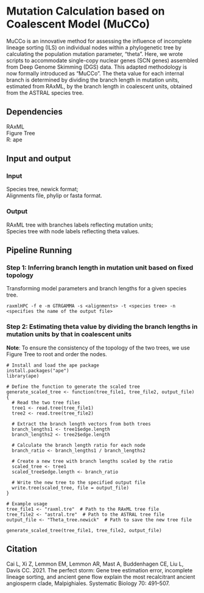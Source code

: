 # Mutation Calculation based on Coalescent Model (MuCCo)
MuCCo is an innovative method for assessing the influence of incomplete lineage sorting (ILS) on individual nodes within a phylogenetic tree by calculating the population mutation parameter, “theta”. Here, we wrote scripts to accommodate single-copy nuclear genes (SCN genes) assembled from Deep Genome Skimming (DGS) data. This adapted methodology is now formally introduced as “MuCCo”. The theta value for each internal branch is determined by dividing the branch length in mutation units, estimated from RAxML, by the branch length in coalescent units, obtained from the ASTRAL species tree.
## Dependencies
RAxML  
Figure Tree  
R: ape
## Input and output
### Input
Species tree, newick format;  
Alignments file, phylip or fasta format.
### Output
RAxML tree with branches labels reflecting mutation units;  
Species tree with node labels reflecting theta values.
## Pipeline Running
### Step 1: Inferring branch length in mutation unit based on fixed topology
Transforming model parameters and branch lengths for a given species tree.
```
raxmlHPC -f e -m GTRGAMMA -s <alignments> -t <species tree> -n <specifies the name of the output file>
```
### Step 2: Estimating theta value by dividing the branch lengths in mutation units by that in coalescent units
**Note**: To ensure the consistency of the topology of the two trees, we use Figure Tree to root and order the nodes.
```
# Install and load the ape package
install.packages("ape")
library(ape)

# Define the function to generate the scaled tree
generate_scaled_tree <- function(tree_file1, tree_file2, output_file) {
  # Read the two tree files
  tree1 <- read.tree(tree_file1)
  tree2 <- read.tree(tree_file2)
  
  # Extract the branch length vectors from both trees
  branch_lengths1 <- tree1$edge.length
  branch_lengths2 <- tree2$edge.length
  
  # Calculate the branch length ratio for each node
  branch_ratio <- branch_lengths1 / branch_lengths2
  
  # Create a new tree with branch lengths scaled by the ratio
  scaled_tree <- tree1
  scaled_tree$edge.length <- branch_ratio
  
  # Write the new tree to the specified output file
  write.tree(scaled_tree, file = output_file)
}

# Example usage
tree_file1 <- "raxml.tre"  # Path to the RAxML tree file
tree_file2 <- "astral.tre"  # Path to the ASTRAL tree file
output_file <- "Theta_tree.newick"  # Path to save the new tree file

generate_scaled_tree(tree_file1, tree_file2, output_file)
```
## Citation
Cai L, Xi Z, Lemmon EM, Lemmon AR, Mast A, Buddenhagen CE, Liu L, Davis CC. 2021. The perfect storm: Gene tree estimation error, incomplete lineage sorting, and ancient gene flow explain the most recalcitrant ancient angiosperm clade, Malpighiales. Systematic Biology 70: 491–507.
